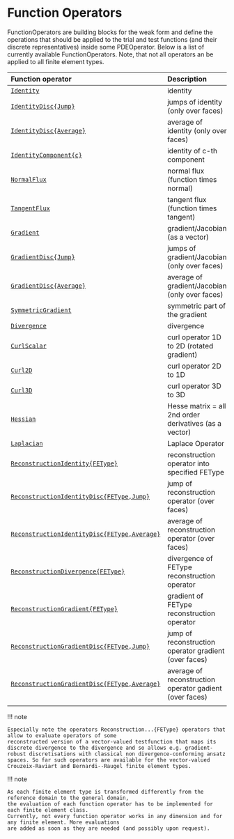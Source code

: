 
# Function Operators

FunctionOperators are building blocks for the weak form and define the operations that should be applied to the trial and test functions (and their discrete representatives) inside some PDEOperator. Below is a list of currently available FunctionOperators. Note, that not all operators an be applied to all finite element types.


| Function operator                                    | Description                                             |
| :--------------------------------------------------- | :------------------------------------------------------ |
| [`Identity`](@ref)                                   | identity                                                |
| [`IdentityDisc{Jump}`](@ref)                         | jumps of identity (only over faces)                     |
| [`IdentityDisc{Average}`](@ref)                      | average of identity (only over faces)                   |
| [`IdentityComponent{c}`](@ref)                       | identity of c-th component                              |
| [`NormalFlux`](@ref)                                 | normal flux (function times normal)                     |
| [`TangentFlux`](@ref)                                | tangent flux (function times tangent)                   | 
| [`Gradient`](@ref)                                   | gradient/Jacobian (as a vector)                         |
| [`GradientDisc{Jump}`](@ref)                         | jumps of gradient/Jacobian (only over faces)            |
| [`GradientDisc{Average}`](@ref)                      | average of gradient/Jacobian (only over faces)          |
| [`SymmetricGradient`](@ref)                          | symmetric part of the gradient                          |
| [`Divergence`](@ref)                                 | divergence                                              |
| [`CurlScalar`](@ref)                                 | curl operator 1D to 2D (rotated gradient)               |
| [`Curl2D`](@ref)                                     | curl operator 2D to 1D                                  |
| [`Curl3D`](@ref)                                     | curl operator 3D to 3D                                  |
| [`Hessian`](@ref)                                    | Hesse matrix = all 2nd order derivatives (as a vector)  |
| [`Laplacian`](@ref)                                  | Laplace Operator                                        |
| [`ReconstructionIdentity{FEType}`](@ref)             | reconstruction operator into specified FEType           |
| [`ReconstructionIdentityDisc{FEType,Jump}`](@ref)    | jump of reconstruction operator (over faces)            |
| [`ReconstructionIdentityDisc{FEType,Average}`](@ref) | average of reconstruction operator (over faces)         |
| [`ReconstructionDivergence{FEType}`](@ref)           | divergence of FEType reconstruction operator            |
| [`ReconstructionGradient{FEType}`](@ref)             | gradient of FEType reconstruction operator              |
| [`ReconstructionGradientDisc{FEType,Jump}`](@ref)    | jump of reconstruction operator gradient (over faces)   |
| [`ReconstructionGradientDisc{FEType,Average}`](@ref) | average of reconstruction operator gadient (over faces) |
|                                                      |                                                         |


!!! note

    Especially note the operators Reconstruction...{FEType} operators that allow to evaluate operators of some
    reconstructed version of a vector-valued testfunction that maps its discrete divergence to the divergence and so allows e.g. gradient-robust discretisations with classical non divergence-conforming ansatz spaces. So far such operators are available for the vector-valued Crouzeix-Raviart and Bernardi--Raugel finite element types.

!!! note

    As each finite element type is transformed differently from the reference domain to the general domain,
    the evaluation of each function operator has to be implemented for each finite element class.
    Currently, not every function operator works in any dimension and for any finite element. More evaluations
    are added as soon as they are needed (and possibly upon request).


